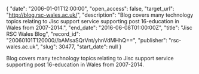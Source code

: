 {
  "date": "2006-01-01T12:00:00", 
  "open_access": false, 
  "target_url": "http://blog.rsc-wales.ac.uk/", 
  "description": "Blog covers many technology topics relating to Jisc support service supporting post 16-education in Wales from 2007-2014.", 
  "end_date": "2016-06-08T01:00:00Z", 
  "title": "Jisc RSC Wales Blog", 
  "record_id": "20060101T120000//bAMsaSQrVnt/yhnVdMHhQ==", 
  "publisher": "rsc-wales.ac.uk", 
  "slug": 30477, 
  "start_date": null
}

Blog covers many technology topics relating to Jisc support service supporting post 16-education in Wales from 2007-2014.